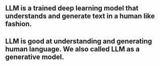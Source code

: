 ## LLM is a trained deep learning model that understands and generate text in a human like fashion.

## LLM is good at understanding and generating human language. We also called LLM as a generative model.

